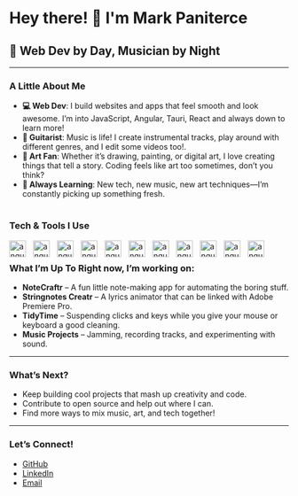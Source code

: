 # Hey there! 👋 I'm Mark Paniterce
## 🎸 Web Dev by Day, Musician by Night
---
### A Little About Me
- **💻 Web Dev**: I build websites and apps that feel smooth and look awesome. I’m into JavaScript, Angular, Tauri, React and always down to learn more!
- **🎸 Guitarist**: Music is life! I create instrumental tracks, play around with different genres, and I edit some videos too!.
- **🎨 Art Fan**: Whether it’s drawing, painting, or digital art, I love creating things that tell a story. Coding feels like art too sometimes, don’t you think?
- **🧠 Always Learning**: New tech, new music, new art techniques—I’m constantly picking up something fresh.
#
### Tech & Tools I Use
<img align="left" alt="angular" width="30px" style="padding-right: 10px;"  src="https://cdn.jsdelivr.net/gh/devicons/devicon@latest/icons/angular/angular-original.svg" />
<img align="left" alt="angular" width="30px" style="padding-right: 10px;"  src="https://cdn.jsdelivr.net/gh/devicons/devicon@latest/icons/react/react-original.svg" />
<img align="left" alt="angular" width="30px" style="padding-right: 10px;"  src="https://cdn.jsdelivr.net/gh/devicons/devicon@latest/icons/vuejs/vuejs-original.svg" />
<img align="left" alt="angular" width="30px" style="padding-right: 10px;"  src="https://cdn.jsdelivr.net/gh/devicons/devicon@latest/icons/typescript/typescript-original.svg" />
<img align="left" alt="angular" width="30px" style="padding-right: 10px;"  src="https://cdn.jsdelivr.net/gh/devicons/devicon@latest/icons/python/python-original.svg" />
<img align="left" alt="angular" width="30px" style="padding-right: 10px;"  src="https://cdn.jsdelivr.net/gh/devicons/devicon@latest/icons/javascript/javascript-original.svg" />
<img align="left" alt="angular" width="30px" style="padding-right: 10px;"  src="https://cdn.jsdelivr.net/gh/devicons/devicon@latest/icons/tauri/tauri-original.svg" />
<img align="left" alt="angular" width="30px" style="padding-right: 10px;"  src="https://cdn.jsdelivr.net/gh/devicons/devicon@latest/icons/html5/html5-original.svg" />
<img align="left" alt="angular" width="30px" style="padding-right: 10px;"  src="https://cdn.jsdelivr.net/gh/devicons/devicon@latest/icons/css3/css3-original.svg" />
<img align="left" alt="angular" width="30px" style="padding-right: 10px;"  src="https://cdn.jsdelivr.net/gh/devicons/devicon@latest/icons/mysql/mysql-original.svg" />
<img align="left" alt="angular" width="30px" style="padding-right: 10px;"  src="https://cdn.jsdelivr.net/gh/devicons/devicon@latest/icons/git/git-original.svg" />
<br/>

### What I’m Up To Right now, I’m working on:
- **NoteCraftr** – A fun little note-making app for automating the boring stuff.
- **Stringnotes Creatr** – A lyrics animator that can be linked with Adobe Premiere Pro.
- **TidyTime** – Suspending clicks and keys while you give your mouse or keyboard a good cleaning.
- **Music Projects** – Jamming, recording tracks, and experimenting with sound.

---

### What’s Next?
- Keep building cool projects that mash up creativity and code.
- Contribute to open source and help out where I can.
- Find more ways to mix music, art, and tech together!

---

### Let’s Connect!
- [GitHub](https://github.com/mark7p)
- [LinkedIn](https://www.linkedin.com/in/markpaniterce/)
- [Email](mailto:gen.paniterce@gmail.com)
